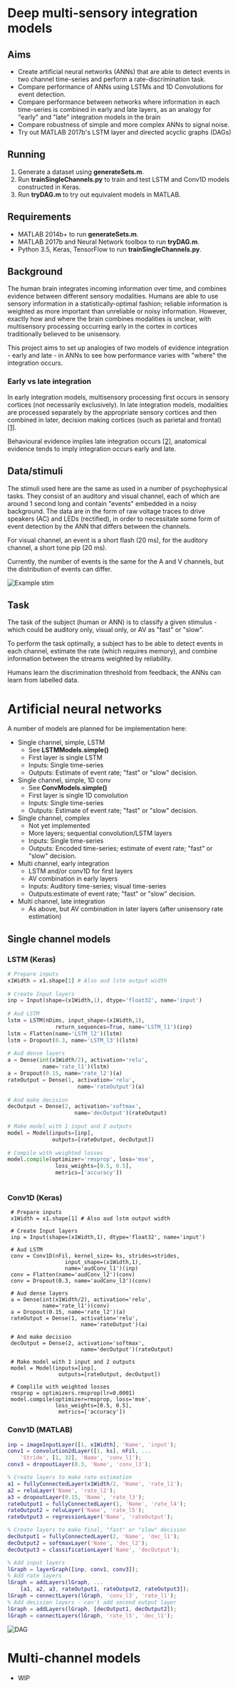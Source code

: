 # Deep multi-sensory integration models
## Aims
 - Create artificial neural networks (ANNs) that are able to detect events in two channel time-series and perform a rate-discrimination task.
 - Compare performance of ANNs using LSTMs and 1D Convolutions for event detection.
 - Compare performance between networks where information in each time-series is combined in early and late layers, as an analogy for "early" and "late" integration models in the brain
 - Compare robustness of simple and more complex ANNs to signal noise.
 - Try out MATLAB 2017b's LSTM layer and directed acyclic graphs (DAGs)


## Running
1) Generate a dataset using **generateSets.m**.
2) Run **trainSingleChannels.py** to train and test LSTM and Conv1D models constructed in Keras.
3) Run **tryDAG.m** to try out equivalent models in MATLAB.

## Requirements
 - MATLAB 2014b+ to run **generateSets.m**.
 - MATLAB 2017b and Neural Network toolbox to run **tryDAG.m**.
 - Python 3.5, Keras, TensorFlow to run **trainSingleChannels.py**.

## Background
The human brain integrates incoming information over time, and combines evidence between different sensory modalities. Humans are able to use sensory information in a statistically-optimal fashion; reliable information is weighted as more important than unreliable or noisy information. However, exactly how and where the brain combines modalities is unclear, with multisensory processing occurring early in the cortex in cortices traditionally believed to be unisensory.

This project aims to set up analogies of two models of evidence integration - early and late - in ANNs to see how performance varies with "where" the integration occurs.

### Early vs late integration
In early integration models, multisensory processing first occurs in sensory cortices (not necessarily exclusively). In late integration models, modalities are processed separately by the appropriate sensory cortices and then combined in later, decision making cortices (such as parietal and frontal) [[1]](http://www.sciencedirect.com/science/article/pii/S0959438816300678).  

Behavioural evidence implies late integration occurs [[2]](http://www.jneurosci.org/content/32/11/3726.short), anatomical evidence tends to imply integration occurs early and late.


## Data/stimuli
The stimuli used here are the same as used in a number of psychophysical tasks. They consist of an auditory and visual channel, each of which are around 1 second long and contain "events" embedded in a noisy background. The data are in the form of raw voltage traces to drive speakers (AC) and LEDs (rectified), in order to necessitate some form of event detection by the ANN that differs between the channels.

For visual channel, an event is a short flash (20 ms), for the auditory channel, a short tone pip (20 ms).

Currently, the number of events is the same for the A and V channels, but the distribution of events can differ.

![Example stim](https://github.com/garethjns/MSIModels/blob/master/Images/stimExample.png) 

## Task
The task of the subject (human or ANN) is to classify a given stimulus - which could be auditory only, visual only, or AV as "fast" or "slow".

To perform the task optimally, a subject has to be able to detect events in each channel, estimate the rate (which requires memory), and combine information between the streams weighted by reliability.

Humans learn the discrimination threshold from feedback, the ANNs can learn from labelled data.

# Artificial neural networks
A number of models are planned for be implementation here:
 - Single channel, simple, LSTM
	- See **LSTMModels.simple()**
	- First layer is single LSTM
	- Inputs: Single time-series
 	- Outputs: Estimate of event rate; "fast" or "slow" decision. 
 - Single channel, simple, 1D conv
	- See **ConvModels.simple()**
	- First layer is single 1D convolution
	- Inputs: Single time-series
 	- Outputs: Estimate of event rate; "fast" or "slow" decision. 
 - Single channel, complex
	- Not yet implemented
	- More layers; sequential convolution/LSTM layers
	- Inputs: Single time-series
 	- Outputs: Encoded time-series; estimate of event rate; "fast" or "slow" decision. 
  - Multi channel, early integration
	- LSTM and/or conv1D for first layers
	- AV combination in early layers
	- Inputs: Auditory time-series; visual time-series
	- Outputs:estimate of event rate; "fast" or "slow" decision. 
  - Multi channel, late integration
	- As above, but AV combination in later layers (after unisensory rate estimation)

## Single channel models
### LSTM (Keras)
````PYTHON
# Prepare inputs
x1Width = x1.shape[1] # Also aud lstm output width
        
# Create Input layers
inp = Input(shape=(x1Width,1), dtype='float32', name='input')
        
# Aud LSTM    
lstm = LSTM(nDims, input_shape=(x1Width,1), 
               return_sequences=True, name='LSTM_l1')(inp)
lstm = Flatten(name='LSTM_l2')(lstm) 
lstm = Dropout(0.3, name='LSTM_l3')(lstm) 
        
# Aud dense layers
a = Dense(int(x1Width/2), activation='relu', 
           name='rate_l1')(lstm)
a = Dropout(0.15, name='rate_l2')(a)
rateOutput = Dense(1, activation='relu', 
                      name='rateOutput')(a)
        
# And make decision
decOutput = Dense(2, activation='softmax', 
                     name='decOutput')(rateOutput)
        
# Make model with 1 input and 2 outputs
model = Model(inputs=[inp],
              outputs=[rateOutput, decOutput])
        
# Compile with weighted losses
model.compile(optimizer='rmsprop', loss='mse',
               loss_weights=[0.5, 0.5], 
               metrics=['accuracy'])
      
````

### Conv1D (Keras)
````
 # Prepare inputs
 x1Width = x1.shape[1] # Also aud lstm output width
      
 # Create Input layers
 inp = Input(shape=(x1Width,1), dtype='float32', name='input')
        
 # Aud LSTM    
 conv = Conv1D(nFil, kernel_size= ks, strides=strides, 
                  input_shape=(x1Width,1), 
                  name='audConv_l1')(inp)
 conv = Flatten(name='audConv_l2')(conv) 
 conv = Dropout(0.3, name='audConv_l3')(conv) 
        
 # Aud dense layers
 a = Dense(int(x1Width/2), activation='relu', 
           name='rate_l1')(conv)
 a = Dropout(0.15, name='rate_l2')(a)
 rateOutput = Dense(1, activation='relu', 
                       name='rateOutput')(a)
        
 # And make decision
 decOutput = Dense(2, activation='softmax', 
                       name='decOutput')(rateOutput)
        
 # Make model with 1 input and 2 outputs
 model = Model(inputs=[inp],
                outputs=[rateOutput, decOutput])
        
 # Complile with weighted losses
 rmsprop = optimizers.rmsprop(lr=0.0001)
 model.compile(optimizer=rmsprop, loss='mse',
               loss_weights=[0.5, 0.5], 
                metrics=['accuracy'])
````

### Conv1D (MATLAB)
````MATLAB
inp = imageInputLayer([1, x1Width], 'Name', 'input');
conv1 = convolution2dLayer([1, ks], nFil, ...
    'Stride', [1, 32], 'Name', 'conv_l1');
conv3 = dropoutLayer(0.3, 'Name', 'conv_l3');

% Create layers to make rate estimation
a1 = fullyConnectedLayer(x1Width/2, 'Name', 'rate_l1');
a2 = reluLayer('Name', 'rate_l2');
a3 = dropoutLayer(0.15, 'Name', 'rate_l3');
rateOutput1 = fullyConnectedLayer(1, 'Name', 'rate_l4');
rateOutput2 = reluLayer('Name', 'rate_l5');
rateOutput3 = regressionLayer('Name', 'rateOutput');

% Create layers to make final, "fast" or "slow" decision
decOutput1 = fullyConnectedLayer(2, 'Name', 'dec_l1');
decOutput2 = softmaxLayer('Name', 'dec_l2');
decOutput3 = classificationLayer('Name', 'decOutput');

% Add input layers
lGraph = layerGraph([inp, conv1, conv3]);
% Add rate layers
lGraph = addLayers(lGraph, ...
    [a1, a2, a3, rateOutput1, rateOutput2, rateOutput3]);
lGraph = connectLayers(lGraph, 'conv_l3', 'rate_l1');
% Add decision layers - can't add second output layer
lGraph = addLayers(lGraph, [decOutput1, decOutput2]);
lGraph = connectLayers(lGraph, 'rate_l5', 'dec_l1');
````

![DAG](https://github.com/garethjns/MSIModels/blob/master/Images/conv1DDAG.png) 

# Multi-channel models
- WIP